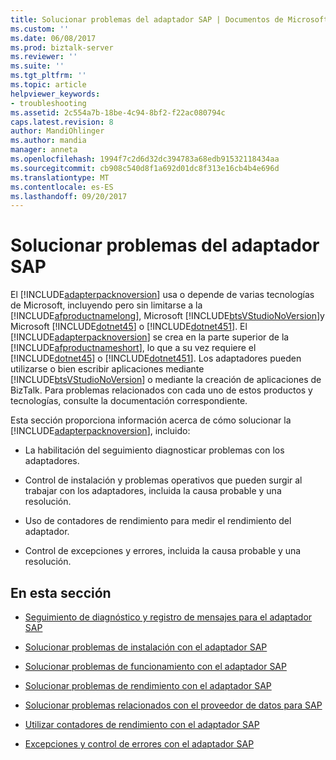 ```yaml
---
title: Solucionar problemas del adaptador SAP | Documentos de Microsoft
ms.custom: ''
ms.date: 06/08/2017
ms.prod: biztalk-server
ms.reviewer: ''
ms.suite: ''
ms.tgt_pltfrm: ''
ms.topic: article
helpviewer_keywords:
- troubleshooting
ms.assetid: 2c554a7b-18be-4c94-8bf2-f22ac080794c
caps.latest.revision: 8
author: MandiOhlinger
ms.author: mandia
manager: anneta
ms.openlocfilehash: 1994f7c2d6d32dc394783a68edb91532118434aa
ms.sourcegitcommit: cb908c540d8f1a692d01dc8f313e16cb4b4e696d
ms.translationtype: MT
ms.contentlocale: es-ES
ms.lasthandoff: 09/20/2017
---
```

# <a name="troubleshoot-the-sap-adapter"></a>Solucionar problemas del adaptador SAP
El [!INCLUDE[adapterpacknoversion](../../includes/adapterpacknoversion-md.md)] usa o depende de varias tecnologías de Microsoft, incluyendo pero sin limitarse a la [!INCLUDE[afproductnamelong](../../includes/afproductnamelong-md.md)], Microsoft [!INCLUDE[btsVStudioNoVersion](../../includes/btsvstudionoversion-md.md)]y Microsoft [!INCLUDE[dotnet45](../../includes/dotnet45-md.md)] o [!INCLUDE[dotnet451](../../includes/dotnet451-md.md)]. El [!INCLUDE[adapterpacknoversion](../../includes/adapterpacknoversion-md.md)] se crea en la parte superior de la [!INCLUDE[afproductnameshort](../../includes/afproductnameshort-md.md)], lo que a su vez requiere el [!INCLUDE[dotnet45](../../includes/dotnet45-md.md)] o [!INCLUDE[dotnet451](../../includes/dotnet451-md.md)]. Los adaptadores pueden utilizarse o bien escribir aplicaciones mediante [!INCLUDE[btsVStudioNoVersion](../../includes/btsvstudionoversion-md.md)] o mediante la creación de aplicaciones de BizTalk. Para problemas relacionados con cada uno de estos productos y tecnologías, consulte la documentación correspondiente.  
  
 Esta sección proporciona información acerca de cómo solucionar la [!INCLUDE[adapterpacknoversion](../../includes/adapterpacknoversion-md.md)], incluido:  
  
-   La habilitación del seguimiento diagnosticar problemas con los adaptadores.  
  
-   Control de instalación y problemas operativos que pueden surgir al trabajar con los adaptadores, incluida la causa probable y una resolución.  
  
-   Uso de contadores de rendimiento para medir el rendimiento del adaptador.  
  
-   Control de excepciones y errores, incluida la causa probable y una resolución.  
  
## <a name="in-this-section"></a>En esta sección  
  
-   [Seguimiento de diagnóstico y registro de mensajes para el adaptador SAP](../../adapters-and-accelerators/adapter-sap/diagnostic-tracing-and-message-logging-for-the-sap-adapter.md)  
  
-   [Solucionar problemas de instalación con el adaptador SAP](../../adapters-and-accelerators/adapter-sap/troubleshoot-installation-issues-with-the-sap-adapter.md)  
  
-   [Solucionar problemas de funcionamiento con el adaptador SAP](../../adapters-and-accelerators/adapter-sap/troubleshoot-operational-issues-with-the-sap-adapter.md)  
  
-   [Solucionar problemas de rendimiento con el adaptador SAP](../../adapters-and-accelerators/adapter-sap/troubleshoot-performance-issues-with-the-sap-adapter.md)  
  
-   [Solucionar problemas relacionados con el proveedor de datos para SAP](../../adapters-and-accelerators/adapter-sap/troubleshoot-issues-with-the-data-provider-for-sap.md)  
  
-   [Utilizar contadores de rendimiento con el adaptador SAP](../../adapters-and-accelerators/adapter-sap/use-performance-counters-with-the-sap-adapter.md)  
  
-   [Excepciones y control de errores con el adaptador SAP](../../adapters-and-accelerators/adapter-sap/exceptions-and-error-handling-with-the-sap-adapter.md)